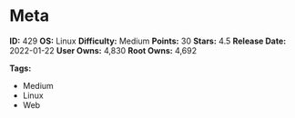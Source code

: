# Meta

**ID:** 429
**OS:** Linux
**Difficulty:** Medium
**Points:** 30
**Stars:** 4.5
**Release Date:** 2022-01-22
**User Owns:** 4,830
**Root Owns:** 4,692

**Tags:**
- Medium
- Linux
- Web


